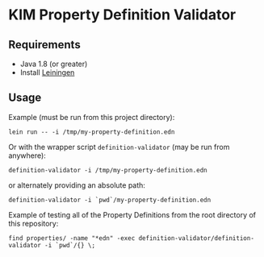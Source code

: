 # KIM Property Definition Validator

## Requirements

- Java 1.8 (or greater)
- Install [Leiningen](http://leiningen.org/)


## Usage

Example (must be run from this project directory):

    lein run -- -i /tmp/my-property-definition.edn


Or with the wrapper script `definition-validator` (may be run from anywhere):

    definition-validator -i /tmp/my-property-definition.edn

or alternately providing an absolute path:

    definition-validator -i `pwd`/my-property-definition.edn


Example of testing all of the Property Definitions from the root directory of this repository:

    find properties/ -name "*edn" -exec definition-validator/definition-validator -i `pwd`/{} \;
